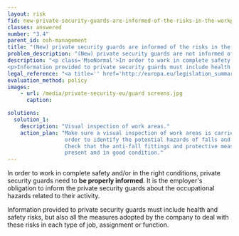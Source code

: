 ```yaml
---
layout: risk
fid: new-private-security-guards-are-informed-of-the-risks-in-the-workplace
classes: answered
number: "3.4"
parent_id: osh-management
title: "(New) private security guards are informed of the risks in the workplace."
problem_description: "(New) private security guards are not informed of the risks in the workplace."
description: "<p class='MsoNormal'>In order to work in complete safety and/or in the right conditions, private security guards need to <strong>be properly informed</strong>. It is the employer's obligation to inform the private security guards about the occupational hazards related to their activity.</p>&#13;
<p>Information provided to private security guards must include health and safety risks, but also all the measures adopted by the company to deal with these risks in each type of job, assignment or function.</p>"
legal_reference: "<a title='' href='http://europa.eu/legislation_summaries/employment_and_social_policy/health_hygiene_safety_at_work/c11113_en.htm' rel='nofollow' target='_blank'>89/391/CEE Implementing measures to improve the health and safety of workers</a>"
evaluation_method: policy
images:
    - url: /media/private-security-eu/guard screens.jpg
      caption: 

solutions:
  solution_1:
    description: "Visual inspection of work areas."
    action_plan: "Make sure a visual inspection of work areas is carried out in
                  order to identify the potential hazards of falls and slips.
                  Check that the anti-fall fittings and protective measures are
                  present and in good condition."
---
```

In order to work in complete safety and/or in the right conditions, private
security guards need to **be properly informed**. It is the employer's
obligation to inform the private security guards about the occupational
hazards related to their activity.

Information provided to private security guards must include health and safety
risks, but also all the measures adopted by the company to deal with these
risks in each type of job, assignment or function.


